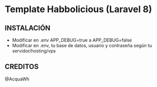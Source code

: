 # Template Habbolicious (Laravel 8)
## INSTALACIÓN
- Modificar en .env APP_DEBUG=true a APP_DEBUG=false
- Modificar en .env, tu base de datos, usuario y contraseña según tu servidor/hosting/vps
## CREDITOS
@AcquaWh
